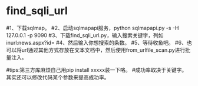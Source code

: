 # find_sqli_url

#1、下载sqlmap。
#2、启动sqlmapapi服务，python sqlmapapi.py -s -H 127.0.0.1 -p 9090
#3、下载find_sqli_url.py，输入搜索关键字，列如inurl:news.aspx?id=
#4、然后输入你想搜索的条数。
#5、等待收鱼吧。
#6、也可以将url通过其他方式存放在文本文档中，然后使用from_urlfile_scan.py进行批量注入。

#tips:第三方库麻烦自己用pip install xxxxx装一下咯。
#成功率取决于关键字。其实还可以修改代码某个参数来提高成功率。
